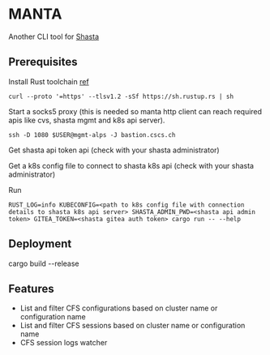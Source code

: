 # MANTA

Another CLI tool for [Shasta](https://apidocs.giuv.cscs.ch/)

## Prerequisites

Install Rust toolchain [ref](https://www.rust-lang.org/tools/install)

```shell
curl --proto '=https' --tlsv1.2 -sSf https://sh.rustup.rs | sh
```

Start a socks5 proxy (this is needed so manta http client can reach required apis like cvs, shasta mgmt and k8s api server).

```shell
ssh -D 1080 $USER@mgmt-alps -J bastion.cscs.ch
```

Get shasta api token api (check with your shasta administrator)

Get a k8s config file to connect to shasta k8s api (check with your shasta administrator)

Run

```shell
RUST_LOG=info KUBECONFIG=<path to k8s config file with connection details to shasta k8s api server> SHASTA_ADMIN_PWD=<shasta api admin token> GITEA_TOKEN=<shasta gitea auth token> cargo run -- --help
```

## Deployment

cargo build --release

## Features

- List and filter CFS configurations based on cluster name or configuration name
- List and filter CFS sessions based on cluster name or configuration name
- CFS session logs watcher